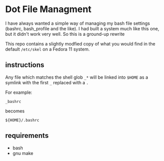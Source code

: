 # Dot File Managment
I have always wanted a simple way of managing my bash file settings (bashrc, bash_profile and the like). I had built a system much like this one, but it didn't work very well. So this is a ground-up rewrite

This repo contains a slightly modfied copy of what you would find in the default `/etc/skel` on a Fedora 11 system.

## instructions
Any file which matches the shell glob `_*` will be linked into `$HOME` as a symlink with the first `_`  replaced with a `.`

For example:

    _bashrc

becomes

    ${HOME}/.bashrc

## requirements
* bash
* gnu make
